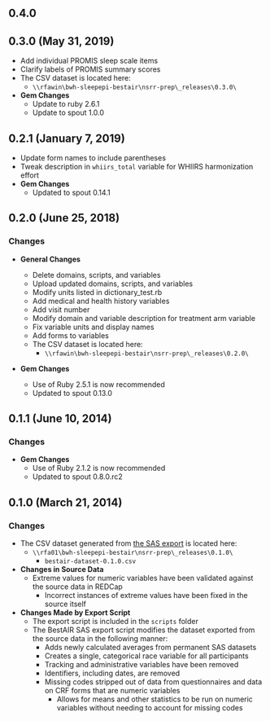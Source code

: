 ## 0.4.0

## 0.3.0 (May 31, 2019)

- Add individual PROMIS sleep scale items
- Clarify labels of PROMIS summary scores
- The CSV dataset is located here:
  - `\\rfawin\bwh-sleepepi-bestair\nsrr-prep\_releases\0.3.0\`
- **Gem Changes**
  - Update to ruby 2.6.1
  - Update to spout 1.0.0

## 0.2.1 (January 7, 2019)

- Update form names to include parentheses
- Tweak description in `whiirs_total` variable for WHIIRS harmonization effort
- **Gem Changes**
  - Updated to spout 0.14.1

## 0.2.0 (June 25, 2018)

### Changes
- **General Changes**
  - Delete domains, scripts, and variables
  - Upload updated domains, scripts, and variables
  - Modify units listed in dictionary_test.rb
  - Add medical and health history variables
  - Add visit number
  - Modify domain and variable description for treatment arm variable
  - Fix variable units and display names
  - Add forms to variables
  - The CSV dataset is located here:
    - `\\rfawin\bwh-sleepepi-bestair\nsrr-prep\_releases\0.2.0\`

- **Gem Changes**
  - Use of Ruby 2.5.1 is now recommended
  - Updated to spout 0.13.0

## 0.1.1 (June 10, 2014)

### Changes
- **Gem Changes**
  - Use of Ruby 2.1.2 is now recommended
  - Updated to spout 0.8.0.rc2

## 0.1.0 (March 21, 2014)

### Changes
- The CSV dataset generated from [the SAS export](https://github.com/sleepepi/bestair-data-dictionary/blob/master/scripts/datasetexport.sas) is located here:
  - `\\rfa01\bwh-sleepepi-bestair\nsrr-prep\_releases\0.1.0\`
    - `bestair-dataset-0.1.0.csv`
- **Changes in Source Data**
  - Extreme values for numeric variables have been validated against the source data in REDCap
    - Incorrect instances of extreme values have been fixed in the source itself
- **Changes Made by Export Script**
  - The export script is included in the `scripts` folder
  - The BestAIR SAS export script modifies the dataset exported from the source data in the following manner:
    - Adds newly calculated averages from permanent SAS datasets
    - Creates a single, categorical race variable for all participants
    - Tracking and administrative variables have been removed
    - Identifiers, including dates, are removed
    - Missing codes stripped out of data from questionnaires and data on CRF forms that are numeric variables
      - Allows for means and other statistics to be run on numeric variables without needing to account for missing codes
